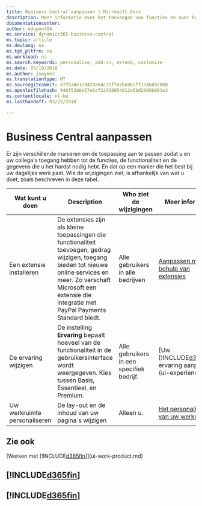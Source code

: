 ```yaml
---
title: Business Central aanpassen | Microsoft Docs
description: Meer informatie over het toevoegen van functies en over het aanpassen van Business Central.
documentationcenter: 
author: edupont04
ms.service: dynamics365-business-central
ms.topic: article
ms.devlang: na
ms.tgt_pltfrm: na
ms.workload: na
ms.search.keywords: personalize, add-in, extend, customize
ms.date: 03/19/2018
ms.author: jswymer
ms.translationtype: HT
ms.sourcegitcommit: d7fb34e1c9428a64c71ff47be8bcff174649c00d
ms.openlocfilehash: 940f5380e57e6af22958854d12a5bd2006b861e3
ms.contentlocale: nl-be
ms.lasthandoff: 03/22/2018

---
```

# <a name="customizing-business-central"></a>Business Central aanpassen
<!--NAV # Customizing Dynamics NAV -->
Er zijn verschillende manieren om de toepassing aan te passen zodat u en uw collega's toegang hebben tot de functies, de functionaliteit en de gegevens die u het hardst nodig hebt. En dat op een manier die het best bij uw dagelijks werk past. Wie de wijzigingen ziet, is afhankelijk van wat u doet, zoals beschreven in deze tabel.

| Wat kunt u doen    |  Description  |  Who ziet de wijzigingen  |  Meer informatie  |
|-----|---------------|---------|-------|
|Een extensie installeren|De extensies zijn als kleine toepassingen die functionaliteit toevoegen, gedrag wijzigen, toegang bieden tot nieuwe online services en meer. Zo verschaft Microsoft een extensie die integratie met PayPal Payments Standard biedt.|Alle gebruikers in alle bedrijven|[Aanpassen met behulp van extensies](ui-extensions.md)|
|De ervaring wijzigen|De instelling **Ervaring** bepaalt hoeveel van de functionaliteit in de gebruikersinterface wordt weergegeven. Kies tussen Basis, Essentieel, en Premium.|Alle gebruikers in een specifiek bedrijf.|[Uw [!INCLUDE[d365fin](includes/d365fin_md.md)]-ervaring aanpassen](ui-experiences.md)|
|Uw werkruimte personaliseren|De lay-out en de inhoud van uw pagina´s wijzigen|Alleen u.|[Het personaliseren van uw werkruimte](ui-personalization-user.md)|

## <a name="see-also"></a>Zie ook
[Werken met [!INCLUDE[d365fin](includes/d365fin_md.md)]](ui-work-product.md)  

## [!INCLUDE[d365fin](includes/free_trial_md.md)]  
## [!INCLUDE[d365fin](includes/training_link_md.md)]

